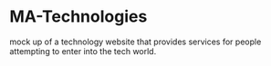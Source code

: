# MA-Technologies
mock up of a technology website that provides services for people attempting to enter into the tech world.

